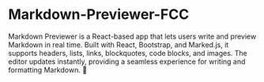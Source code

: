 # Markdown-Previewer-FCC
Markdown Previewer is a React-based app that lets users write and preview Markdown in real time. Built with React, Bootstrap, and Marked.js, it supports headers, lists, links, blockquotes, code blocks, and images. The editor updates instantly, providing a seamless experience for writing and formatting Markdown. 🚀
